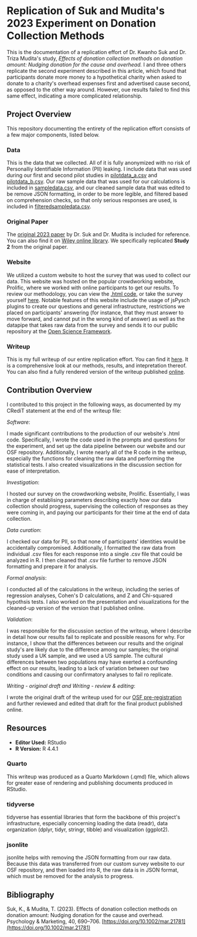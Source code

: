 # Replication of Suk and Mudita's 2023 Experiment on Donation Collection Methods

This is the documentation of a replication effort of Dr. Kwanho Suk and Dr. Triza Mudita's study, *Effects of donation collection methods on donation amount: Nudging donation for the cause and overhead.* I and three others replicate the second experiment described in this article, which found that participants donate more money to a hypothetical charity when asked to donate to a charity's overhead expenses first and advertised cause second, as opposed to the other way around. However, oue results failed to find this same effect, indicating a more complicated relationship.

## Project Overview

This repository documenting the entirety of the replication effort consists of a few major components, listed below.

### Data

This is the data that we collected. All of it is fully anonymized with no risk of Personalliy Identifiable Information (PII) leaking. I include data that was used during our first and second pilot studies in [pilotdata_a.csv](https://github.com/willdemelo/Replication_Study_Suk2023/blob/main/data/pilotdata_a.csv) and [pilotdata_b.csv](https://github.com/willdemelo/Replication_Study_Suk2023/blob/main/data/pilotdata_b.csv). Our raw sample data that was used for our calculations is included in [sampledata.csv](https://github.com/willdemelo/Replication_Study_Suk2023/blob/main/data/sampledata.csv), and our cleaned sample data that was edited to be remove JSON formatting, in order to be more legible, and filtered based on comprehension checks, so that only serious responses are used, is included in [filteredsampledata.csv](https://github.com/willdemelo/Replication_Study_Suk2023/blob/main/data/filteredsampledata.csv).

### Original Paper

The [original 2023 paper](https://github.com/willdemelo/Replication_Study_Suk2023/blob/main/original_paper.pdf) by Dr. Suk and Dr. Mudita is included for reference. You can also find it on [Wiley online library](https://onlinelibrary.wiley.com/doi/abs/10.1002/mar.21781). We specifically replicated **Study 2** from the original paper.

### Website

We utilized a custom website to host the survey that was used to collect our data. This website was hosted on the popular crowdworking website, Prolific, where we worked with online participants to get our results. To review our methodology, you can view the [.html code](https://github.com/willdemelo/Replication_Study_Suk2023/blob/main/website/index.html), or take the survey yourself [here](https://willdemelo.github.io/Replication_Study_Suk2023/website/). Notable features of this website include the usage of jsPysch plugins to create our questions and general infrastructure, restrictions we placed on participants' answering (for instance, that they must answer to move forward, and cannot put in the wrong kind of answer) as well as the datapipe that takes raw data from the survey and sends it to our public repository at the [Open Science Framework](https://osf.io/jzx7e/).

### Writeup

This is my full writeup of our entire replication effort. You can find it [here](https://github.com/willdemelo/Replication_Study_Suk2023/blob/main/writeup.qmd). It is a comprehensive look at our methods, results, and intepretation thereof. You can also find a fully rendered version of the writeup published [online](https://rpubs.com/willdemelo/1290322).

## Contribution Overview

I contributed to this project in the following ways, as documented by my CRediT statement at the end of the writeup file:

*Software*:

I made significant contributions to the production of our website's .html code. Specifically, I wrote the code used in the prompts and questions for the experiment, and set up the data pipeline between our website and our OSF repository. Additionally, I wrote nearly all of the R code in the writeup, especially the functions for cleaning the raw data and performing the statistical tests. I also created visualizations in the discussion section for ease of interpretation.

*Investigation*:

I hosted our survey on the crowdworking website, Prolific. Essentially, I was in charge of establising parameters describing exactly how our data collection should progress, supervising the collection of responses as they were coming in, and paying our participants for their time at the end of data collection.

*Data curation*:

I checked our data for PII, so that none of participants' identities would be accidentally compromised. Additionally, I formatted the raw data from individual .csv files for each response into a single .csv file that could be analyzed in R. I then cleaned that .csv file further to remove JSON formatting and prepare it for analysis.

*Formal analysis*:

I conducted all of the calculations in the writeup, including the series of regression analyses, Cohen's D calculations, and Z and Chi-squared hypothsis tests. I also worked on the presentation and visualizations for the cleaned-up version of the version that I published online.

*Validation*:

I was responsible for the discussion section of the writeup, where I describe in detail how our results fail to replicate and possible reasons for why. For instance, I show that the differences between our results and the original study's are likely due to the difference among our samples; the original study used a UK sample, and we used a US sample. The cultural differences between two populations may have exerted a confounding effect on our results, leading to a lack of variation between our two conditions and causing our confirmatory analyses to fail ro replicate.

*Writing - original draft and Writing - review & editing*:

I wrote the original draft of the writeup used for our [OSF pre-registration](https://osf.io/52sfp) and further reviewed and edited that draft for the final product published online.

## Resources
- **Editor Used:** RStudio
- **R Version:** R 4.4.1

### Quarto
  This writeup was produced as a Quarto Markdown (.qmd) file, which allows for greater ease of rendering and publishing documents produced in RStudio.

### tidyverse
  tidyverse has essential libraries that form the backbone of this project's infrastructure, especially concerning loading the data (readr), data organization (dplyr, tidyr, stringr, tibble) and visualization (ggplot2).

### jsonlite
  jsonlite helps with removing the JSON formatting from our raw data. Because this data was transferred from our custom survey website to our OSF repository, and then loaded into R, the raw data is in JSON format, which must be removed for the analysis to progress.

## Bibliography
  Suk, K., & Mudita, T. (2023). Effects of donation collection methods on donation amount: Nudging donation for the cause and overhead. Psychology & Marketing, 40, 690–706. [https://doi.org/10.1002/mar.21781](https://doi.org/10.1002/mar.21781)

